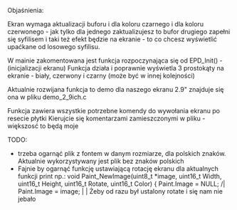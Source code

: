 Objaśnienia: 

Ekran wymaga aktualizacji buforu i dla koloru czarnego i dla koloru czerwonego - jak tylko dla jednego zaktualizujesz to bufor drugiego zapełni się syfilisem i taki też efekt będzie na ekranie - to co chcesz wyświetlić upaćkane od losowego syfilisu.

W mainie zakomentowana jest funkcja rozpoczynająca się od EPD_Init() - (inicjalizacji ekranu) 
Funkcja działa i poprawnie wyświetla 3 prostokąty na ekranie - biały, czerwony i czarny (może być w innej kolejności)

Aktualnie rozwijana funkcja to demo dla naszego ekranu 2.9"
znajduje się ona w pliku demo_2_9ich.c

Funkcja zawiera wszystkie potrzebne komendy do wywołania ekranu po resecie płytki
Kierujcie się komentarzami zamieszczonymi w pliku - większosć to będą moje 

TODO:

 - trzeba ogarnąć plik z fontem w danym rozmiarze, dla polskich znaków. Aktualnie wykorzystywany jest plik bez znaków polskich
 - Fajnie by ogarnąć funkcję ustawiającą rotację ekranu dla aktualnych funkcji print np.:
void Paint_NewImage(uint8_t *image, uint16_t Width, uint16_t Height, uint16_t Rotate, uint16_t Color) {
	Paint.Image = NULL;                                                       /|\
	Paint.Image = image;                                                       |
                                                                             |
                                                                           Żeby od razu był ustalony rotate i się nam nie jebało

                                            

